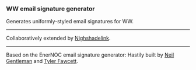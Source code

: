 ### WW email signature generator

Generates uniformly-styled email signatures for WW.

------

Collaboratively extended by [Nighshadelink](https://github.com/Nightshadelink).

------

Based on the EnerNOC email signature generator:
Hastily built by [Neil Gentleman](http://github.com/nigelzor) and [Tyler Fawcett](http://github.com/tylerfawcett).
